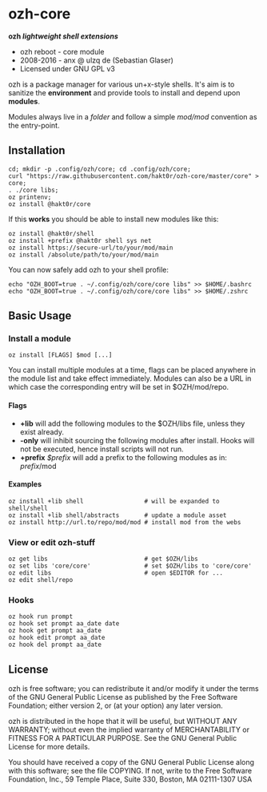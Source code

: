 ozh-core
========
**ozh *lightweight shell extensions***

* ozh reboot - core module
* 2008-2016 - anx @ ulzq de (Sebastian Glaser)
* Licensed under GNU GPL v3

ozh is a package manager for various un+x-style shells. It's aim is to sanitize the **environment** and provide tools to install and depend upon **modules**.

Modules always live in a *folder* and follow a simple *$mod/$mod* convention as the entry-point.

Installation
------------

    cd; mkdir -p .config/ozh/core; cd .config/ozh/core;
    curl "https://raw.githubusercontent.com/hakt0r/ozh-core/master/core" > core;
    . ./core libs;
    oz printenv;
    oz install @hakt0r/core

If this **works** you should be able to install new modules like this:

    oz install @hakt0r/shell
    oz install +prefix @hakt0r shell sys net
    oz install https://secure-url/to/your/mod/main
    oz install /absolute/path/to/your/mod/main

You can now safely add ozh to your shell profile:

    echo "OZH_BOOT=true . ~/.config/ozh/core/core libs" >> $HOME/.bashrc
    echo "OZH_BOOT=true . ~/.config/ozh/core/core libs" >> $HOME/.zshrc

Basic Usage
-----------


### Install a module

    oz install [FLAGS] $mod [...]

You can install multiple modules at a time, flags can be placed anywhere in the module list and take effect immediately. Modules can also be a URL in which case the corresponding entry will be set in $OZH/mod/repo.

#### Flags

  * **+lib** will add the following modules to the $OZH/libs file, unless they exist already.
  * **-only** will inhibit sourcing the following modules after install. Hooks will not be executed, hence install scripts will not run.
  * **+prefix** *$prefix* will add a prefix to the following modules as in: $prefix/$mod

#### Examples

    oz install +lib shell                 # will be expanded to shell/shell
    oz install +lib shell/abstracts       # update a module asset
    oz install http://url.to/repo/mod/mod # install mod from the webs

### View or edit ozh-stuff

    oz get libs                           # get $OZH/libs
    oz set libs 'core/core'               # set $OZH/libs to 'core/core'
    oz edit libs                          # open $EDITOR for ...
    oz edit shell/repo


### Hooks

    oz hook run prompt
    oz hook set prompt aa_date date
    oz hook get prompt aa_date
    oz hook edit prompt aa_date
    oz hook del prompt aa_date

License
-------

ozh is free software; you can redistribute it and/or modify
it under the terms of the GNU General Public License as published by
the Free Software Foundation; either version 2, or (at your option)
any later version.

ozh is distributed in the hope that it will be useful,
but WITHOUT ANY WARRANTY; without even the implied warranty of
MERCHANTABILITY or FITNESS FOR A PARTICULAR PURPOSE.  See the
GNU General Public License for more details.

You should have received a copy of the GNU General Public License
along with this software; see the file COPYING.  If not, write to
the Free Software Foundation, Inc., 59 Temple Place, Suite 330,
Boston, MA 02111-1307 USA
